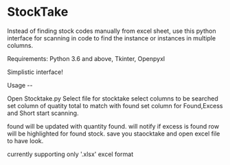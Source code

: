 # StockTake

Instead of finding stock codes manually from excel sheet, use this python interface for scanning in code to find the instance or instances in multiple columns.

Requirements:
Python 3.6 and above, 
Tkinter, 
Openpyxl

Simplistic interface!

Usage -- 

Open Stocktake.py
Select file for stocktake
select columns to be searched
set column of quatity total to match with found
set column for Found,Excess and Short
start scanning.

found will be updated with quantity found.
will notify if excess is found
row will be highlighted for found stock.
save you staocktake and open excel file to have look.

currently supporting only '.xlsx' excel format
